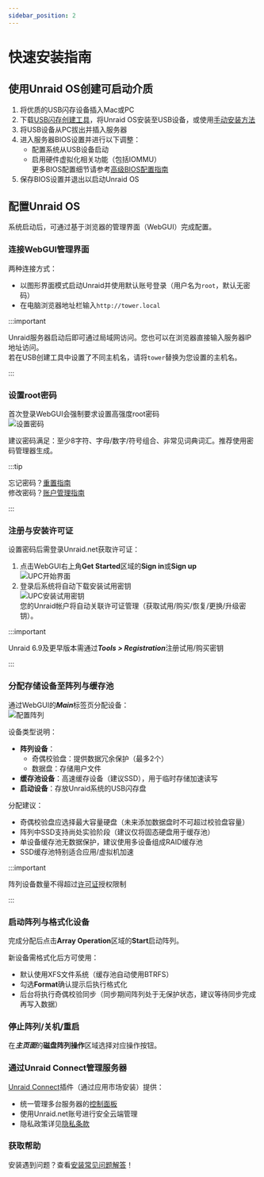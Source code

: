 ```yaml
---
sidebar_position: 2
---
```


# 快速安装指南

## 使用Unraid OS创建可启动介质

1. 将优质的USB闪存设备插入Mac或PC
2. 下载[USB闪存创建工具](https://unraid.net/download)，将Unraid OS安装至USB设备，或使用[手动安装方法](./manual-install-method.md)
3. 将USB设备从PC拔出并插入服务器
4. 进入服务器BIOS设置并进行以下调整：
    * 配置系统从USB设备启动
    * 启用硬件虚拟化相关功能（包括IOMMU）  
      更多BIOS配置细节请参考[高级BIOS配置指南](./advanced-bios-config.md)
5. 保存BIOS设置并退出以启动Unraid OS

## 配置Unraid OS

系统启动后，可通过基于浏览器的管理界面（WebGUI）完成配置。

### 连接WebGUI管理界面

两种连接方式：
* 以图形界面模式启动Unraid并使用默认账号登录（用户名为`root`，默认无密码）
* 在电脑浏览器地址栏输入`http://tower.local`

:::important

Unraid服务器启动后即可通过局域网访问。您也可以在浏览器直接输入服务器IP地址访问。  
若在USB创建工具中设置了不同主机名，请将`tower`替换为您设置的主机名。

:::

### 设置root密码

首次登录WebGUI会强制要求设置高强度root密码  
![设置密码](../assets/Set_root_password.png)

建议密码满足：至少8字符、字母/数字/符号组合、非常见词典词汇。推荐使用密码管理器生成。

<!-- 后续如需修改密码，可参考[此教程]()-->

:::tip

忘记密码？[重置指南](../manual/users/reset-password.md)  
修改密码？[账户管理指南](../manual/users/manage-user.md#modify-a-user-account)

:::

### 注册与安装许可证

设置密码后需登录Unraid.net获取许可证：

1. 点击WebGUI右上角**Get Started**区域的**Sign in**或**Sign up**  
   ![UPC开始界面](../assets/Upc_get_started.png)
2. 登录后系统将自动下载安装试用密钥  
   ![UPC安装试用密钥](../assets/Upc_install_trial_key.png)  
   您的Unraid帐户将自动关联许可证管理（获取试用/购买/恢复/更换/升级密钥）。

:::important

Unraid 6.9及更早版本需通过***Tools > Registration***注册试用/购买密钥

:::

### 分配存储设备至阵列与缓存池

通过WebGUI的***Main***标签页分配设备：  
![配置阵列](../assets/Configuringarray1.png)

设备类型说明：
* **阵列设备**：
    - 奇偶校验盘：提供数据冗余保护（最多2个）
    - 数据盘：存储用户文件
* **缓存池设备**：高速缓存设备（建议SSD），用于临时存储加速读写
* **启动设备**：存放Unraid系统的USB闪存盘

分配建议：
* 奇偶校验盘应选择最大容量硬盘（未来添加数据盘时不可超过校验盘容量）
* 阵列中SSD支持尚处实验阶段（建议仅将固态硬盘用于缓存池）
* 单设备缓存池无数据保护，建议使用多设备组成RAID缓存池
* SSD缓存池特别适合应用/虚拟机加速

:::important

阵列设备数量不得超过[许可证](https://unraid.net/pricing)授权限制

:::

### 启动阵列与格式化设备

完成分配后点击**Array Operation**区域的**Start**启动阵列。

新设备需格式化后方可使用：
* 默认使用XFS文件系统（缓存池自动使用BTRFS）
* 勾选**Format**确认提示后执行格式化
* 后台将执行奇偶校验同步（同步期间阵列处于无保护状态，建议等待同步完成再写入数据）

### 停止阵列/关机/重启

在***主页面***的**磁盘阵列操作**区域选择对应操作按钮。

### 通过Unraid Connect管理服务器

[Unraid Connect](../connect/index.md)插件（通过应用市场安装）提供：
* 统一管理多台服务器的[控制面板](https://connect.myunraid.net/)
* 使用Unraid.net账号进行安全云端管理
* 隐私政策详见[隐私条款](../connect/privacy.md)

### 获取帮助

安装遇到问题？查看[安装常见问题解答](../faq/installation.md)！